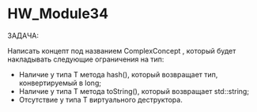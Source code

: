 # HW_Module34

ЗАДАЧА:

Написать концепт под названием ComplexConcept<T> , который будет накладывать следующие ограничения на тип:

- Наличие у типа T метода hash(), который возвращает тип, конвертируемый в long;
- Наличие у типа T метода toString(), который возвращает std::string;
- Отсутствие у типа T виртуального деструктора.
